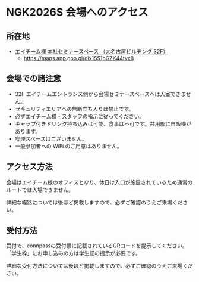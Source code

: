 # NGK2026S 会場へのアクセス

## 所在地

- [エイチーム様 本社セミナースペース （大名古屋ビルヂング 32F）](https://www.a-tm.co.jp/about/outline/#:~:text=%E3%82%A8%E3%82%A4%E3%83%81%E3%83%BC%E3%83%A0%E6%9C%AC%E7%A4%BE)
    - https://maps.app.goo.gl/dix1S51bGZK44tvx8

## 会場での諸注意
* 32F エイチームエントランス側から会場セミナースペースへは入室できません。
* セキュリティエリアへの無断立ち入りは禁止です。
* 必ずエイチーム様・スタッフの指示に従ってください。
* キャップ付きドリンク持ち込みは可能、食事は不可です。共用部に自販機があります。
* 喫煙スペースはございません。
* 一般参加者への WiFi のご用意はありません。

## アクセス方法

会場はエイチーム様のオフィスとなり、休日は入口が施錠されているため通常のルートでは入場できません。

詳細な経路については後ほど掲載しますので、必ずご確認のうえご来場ください。

## 受付方法
受付で、connpassの受付票に記載されているQRコードを提示してください。 「学生枠」にお申し込みの方は学生証の提示が必要です。

詳細な受付方法については後ほど掲載しますので、必ずご確認のうえご来場ください。